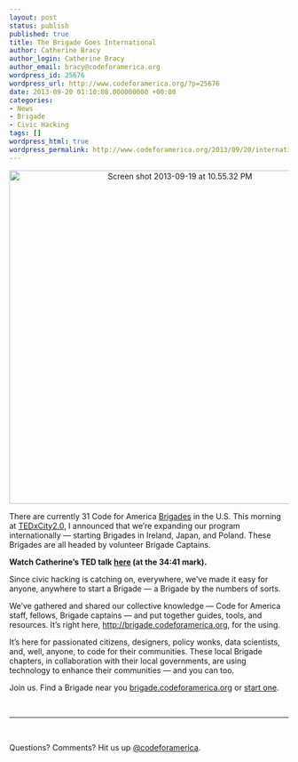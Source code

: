 ```yaml
---
layout: post
status: publish
published: true
title: The Brigade Goes International
author: Catherine Bracy
author_login: Catherine Bracy
author_email: bracy@codeforamerica.org
wordpress_id: 25676
wordpress_url: http://www.codeforamerica.org/?p=25676
date: 2013-09-20 01:10:08.000000000 +00:00
categories:
- News
- Brigade
- Civic Hacking
tags: []
wordpress_html: true
wordpress_permalink: http://www.codeforamerica.org/2013/09/20/internationalbrigade/
---
```


<p style="text-align: center;"><a href="http://www.codeforamerica.org/wp-content/uploads/2013/09/Screen-shot-2013-09-19-at-10.55.32-PM.png"><img alt="Screen shot 2013-09-19 at 10.55.32 PM" class="size-full wp-image-26152 aligncenter" src="http://www.codeforamerica.org/wp-content/uploads/2013/09/Screen-shot-2013-09-19-at-10.55.32-PM.png" width="600"/></a></p>
<p>There are currently 31 Code for America <a href="http://brigade.codeforamerica.org">Brigades</a> in the U.S. This morning at <a href='http://www.ted.com/pages/attend_tedcity2"'>TEDxCity2.0</a>, I announced that we’re expanding our program internationally — starting Brigades in Ireland, Japan, and Poland. These Brigades are all headed by volunteer Brigade Captains.</p>
<p><strong>Watch Catherine’s TED talk <a href="http://new.livestream.com/tedx/cityenglish/videos/30461374">here</a> (at the 34:41 mark).</strong><a href="http://new.livestream.com/tedx/cityenglish/videos/30461374"><br/>
</a></p>
<p>Since civic hacking is catching on, everywhere, we’ve made it easy for anyone, anywhere to start a Brigade — a Brigade by the numbers of sorts.</p>
<p>We’ve gathered and shared our collective knowledge — Code for America staff, fellows, Brigade captains — and put together guides, tools, and resources. It’s right here, <a href="http://brigade.codeforamerica.org/tools" target="_blank">http://brigade.codeforamerica.org</a>, for the using.</p>
<p>It’s here for passionated citizens, designers, policy wonks, data scientists, and, well, anyone, to code for their communities. These local Brigade chapters, in collaboration with their local governments, are using technology to enhance their communities — and you can too.</p>
<p>Join us. Find a Brigade near you <a href="http://brigade.codeforamerica.org/">brigade.codeforamerica.org</a> or <a href="http://brigade.codeforamerica.org/organize" target="_blank">start one</a>.</p>
<p> </p>
<hr/>
<p> </p>
<p>Questions? Comments? Hit us up <a href="http://twitter.com/codeforamerica" target="_blank">@codeforamerica</a>.</p>
